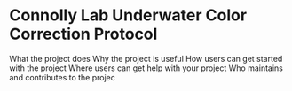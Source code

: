 # Connolly Lab Underwater Color Correction Protocol
What the project does
Why the project is useful
How users can get started with the project
Where users can get help with your project
Who maintains and contributes to the projec
